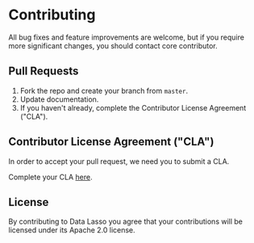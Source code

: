 # Contributing

All bug fixes and feature improvements are welcome, but if you require more
significant changes, you should contact core contributor.

## Pull Requests

1. Fork the repo and create your branch from `master`.
1. Update documentation.
1. If you haven't already, complete the Contributor License Agreement ("CLA").

## Contributor License Agreement ("CLA")

In order to accept your pull request, we need you to submit a CLA.

Complete your CLA [here](http://static.tumblr.com/zyubucd/GaTngbrpr/tumblr_corporate_contributor_license_agreement_v1__10-7-14.pdf).

## License

By contributing to Data Lasso you agree that your contributions will be licensed under its Apache 2.0 license.
